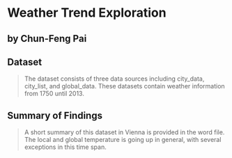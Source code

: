 # Weather Trend Exploration
## by Chun-Feng Pai


## Dataset

> The dataset consists of three data sources including city_data, city_list, and global_data. These datasets contain weather information from 1750 until 2013.


## Summary of Findings

> A short summary of this dataset in Vienna is provided in the word file. The
local and global temperature is going up in general, with several exceptions in this time span.
